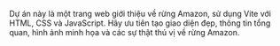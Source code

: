 <!-- Use this file to provide workspace-specific custom instructions to Copilot. For more details, visit https://code.visualstudio.com/docs/copilot/copilot-customization#_use-a-githubcopilotinstructionsmd-file -->

Dự án này là một trang web giới thiệu về rừng Amazon, sử dụng Vite với HTML, CSS và JavaScript. Hãy ưu tiên tạo giao diện đẹp, thông tin tổng quan, hình ảnh minh họa và các sự thật thú vị về rừng Amazon.
